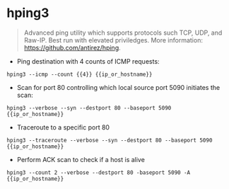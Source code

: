 # hping3

> Advanced ping utility which supports protocols such TCP, UDP, and Raw-IP.
> Best run with elevated priviledges.
> More information: <https://github.com/antirez/hping>.

- Ping destination with 4 counts of ICMP requests:

`hping3 --icmp --count {{4}} {{ip_or_hostname}}`

- Scan for port 80 controlling which local source port 5090 initiates the scan: 

`hping3 --verbose --syn --destport 80 --baseport 5090 {{ip_or_hostname}}`

- Traceroute to a specific port 80

`hping3 --traceroute --verbose --syn --destport 80 --baseport 5090 {{ip_or_hostname}}`

- Perform ACK scan to check if a host is alive

`hping3 --count 2 --verbose --destport 80 -baseport 5090 -A {{ip_or_hostname}}`
